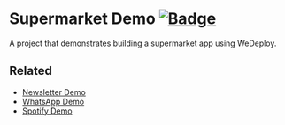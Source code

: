 # Supermarket Demo [![Badge](https://img.shields.io/badge/built%20with-wedeploy-00d46a.svg?style=flat)](http://wedeploy.com)

A project that demonstrates building a supermarket app using WeDeploy.

## Related

* [Newsletter Demo](https://github.com/wedeploy/demo-newsletter)
* [WhatsApp Demo](https://github.com/wedeploy/demo-whatsapp)
* [Spotify Demo](https://github.com/wedeploy/demo-spotify)
